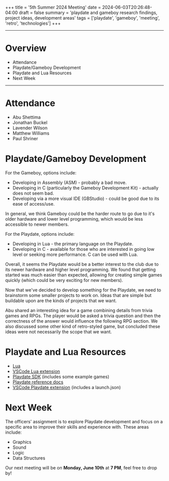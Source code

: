 +++
title = '5th Summer 2024 Meeting'
date = 2024-06-03T20:26:48-04:00
draft = false
summary = 'playdate and gameboy research findings, project ideas, development areas'
tags = ['playdate', 'gameboy', 'meeting', 'retro', 'technologies']
+++

***

# Overview

- Attendance
- Playdate/Gameboy Development
- Playdate and Lua Resources
- Next Week

***

# Attendance

- Abu Shettima
- Jonathan Buckel
- Lavender Wilson
- Matthew Williams
- Paul Shriner

# Playdate/Gameboy Development

For the Gameboy, options include:
- Developing in Assembly (ASM) - probably a bad move.
- Developing in C (particularly the Gameboy Development Kit) - actually does not seem bad.
- Developing via a more visual IDE (GBStudio) - could be good due to its ease of access/use.

In general, we think Gameboy could be the harder route to go due to it's older hardware and lower level programming, which would be less accessible to newer members.

For the Playdate, options include:
- Developing in Lua - the primary language on the Playdate.
- Developing in C - available for those who are interested in going low level or seeking more performance. C can be used with Lua.

Overall, it seems the Playdate would be a better interest to the club due to its newer hardware and higher level programming. We found that getting started was much easier than expected, allowing for creating simple games quickly (which could be very exciting for new members).

Now that we've decided to develop something for the Playdate, we need to brainstorm some smaller projects to work on. Ideas that are simple but buildable upon are the kinds of projects that we want. 

Abu shared an interesting idea for a game combining details from trivia games and RPGs. The player would be asked a trivia question and then the correctness of the answer would influence the following RPG section. We also discussed some other kind of retro-styled game, but concluded these ideas were not necessarily the scope that we want.

# Playdate and Lua Resources

- [Lua](https://lua.org/download.html)
- [VSCode Lua extension](https://marketplace.visualstudio.com/items?itemName=sumneko.lua)
- [Playdate SDK](https://play.date/dev/) (includes some example games)
- [Playdate reference docs](https://sdk.play.date/2.5.0/Inside%20Playdate.html)
- [VSCode Playdate extension](https://marketplace.visualstudio.com/items?itemName=Orta.playdate) (includes a launch.json)

# Next Week

The officers' assignment is to explore Playdate development and focus on a specific area to improve their skills and experience with. These areas include:

- Graphics
- Sound
- Logic
- Data Structures

Our next meeting will be on **Monday, June 10th** at **7 PM**, feel free to drop by! 
